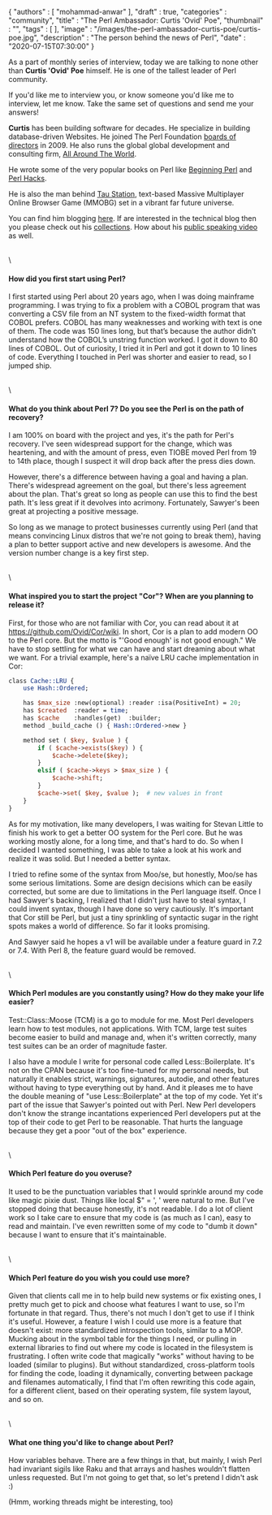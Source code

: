{
   "authors" : [
      "mohammad-anwar"
   ],
   "draft" : true,
   "categories" : "community",
   "title" : "The Perl Ambassador: Curtis 'Ovid' Poe",
   "thumbnail" : "",
   "tags" : [
   ],
   "image" : "/images/the-perl-ambassador-curtis-poe/curtis-poe.jpg",
   "description" : "The person behind the news of Perl",
   "date" : "2020-07-15T07:30:00"
}

As a part of monthly series of interview, today we are talking to none
other than **Curtis 'Ovid' Poe** himself. He is one of the tallest
leader of Perl community.

If you'd like me to interview you, or know someone you'd like me to
interview, let me know. Take the same set of questions and send me your
answers!

**Curtis** has been building software for decades. He specialize in
building database-driven Websites. He joined The Perl Foundation
[boards of directors](https://news.perlfoundation.org/post/new_board_member)
in 2009. He also runs the global global development and consulting firm,
[All Around The World](https://allaroundtheworld.fr/).

He wrote some of the very popular books on Perl like
[Beginning Perl](https://www.amazon.com/Beginning-Perl-Curtis-Poe/dp/1118013840/)
and [Perl Hacks](https://www.amazon.com/Perl-Hacks-Programming-Debugging-Surviving/dp/0596526741/).

He is also the man behind [Tau Station](https://taustation.space/),
text-based Massive Multiplayer Online Browser Game (MMOBG) set in a
vibrant far future universe.

You can find him blogging [here](https://ovid.github.io/blog.html). If
are interested in the technical blog then you please check out his
[collections](https://ovid.github.io/articles.html). How about his
[public speaking video](https://ovid.github.io/publicspeaking.html) as well.

\
\

#### How did you first start using Perl?

I first started using Perl about 20 years ago, when I was doing mainframe programming. I was trying to fix a problem with a COBOL program that was converting a CSV file from an NT system to the fixed-width format that COBOL prefers. COBOL has many weaknesses and working with text is one of them. The code was 150 lines long, but that’s because the author didn’t understand how the COBOL’s unstring function worked. I got it down to 80 lines of COBOL. Out of curiosity, I tried it in Perl and got it down to 10 lines of code. Everything I touched in Perl was shorter and easier to read, so I jumped ship.

\
\

#### What do you think about Perl 7? Do you see the Perl is on the path of recovery?

I am 100% on board with the project and yes, it's the path for Perl's recovery. I've seen widespread support for the change, which was heartening, and with the amount of press, even TIOBE moved Perl from 19 to 14th place, though I suspect it will drop back after the press dies down.

However, there's a difference between having a goal and having a plan. There's widespread agreement on the goal, but there's less agreement about the plan. That's great so long as people can use this to find the best path. It's less great if it devolves into acrimony. Fortunately, Sawyer's been great at projecting a positive message.

So long as we manage to protect businesses currently using Perl (and that means convincing Linux distros that we're not going to break them), having a plan to better support active and new developers is awesome. And the version number change is a key first step.

\
\

#### What inspired you to start the project "Cor"? When are you planning to release it?

First, for those who are not familiar with Cor, you can read about it at https://github.com/Ovid/Cor/wiki. In short, Cor is a plan to add modern OO to the Perl core. But the motto is "'Good enough' is not good enough." We have to stop settling for what we can have and start dreaming about what we want. For a trivial example, here's a naïve LRU cache implementation in Cor:

```perl
class Cache::LRU {
    use Hash::Ordered;

    has $max_size :new(optional) :reader :isa(PositiveInt) = 20;
    has $created  :reader = time;
    has $cache    :handles(get)  :builder;
    method _build_cache () { Hash::Ordered->new }

    method set ( $key, $value ) {
        if ( $cache->exists($key) ) {
            $cache->delete($key);
        }
        elsif ( $cache->keys > $max_size ) {
            $cache->shift;
        }
        $cache->set( $key, $value );  # new values in front
    }
}
```

As for my motivation, like many developers, I was waiting for Stevan Little to finish his work to get a better OO system for the Perl core. But he was working mostly alone, for a long time, and that's hard to do. So when I decided I wanted something, I was able to take a look at his work and realize it was solid. But I needed a better syntax.

I tried to refine some of the syntax from Moo/se, but honestly, Moo/se has some serious limitations. Some are design decisions which can be easily corrected, but some are due to limitations in the Perl language itself. Once I had Sawyer's backing, I realized that I didn't just have to steal syntax, I could invent syntax, though I have done so very cautiously. It's important that Cor still be Perl, but just a tiny sprinkling of syntactic sugar in the right spots makes a world of difference. So far it looks promising.

And Sawyer said he hopes a v1 will be available under a feature guard in 7.2 or 7.4. With Perl 8, the feature guard would be removed.

\
\

#### Which Perl modules are you constantly using? How do they make your life easier?

Test::Class::Moose (TCM) is a go to module for me. Most Perl developers learn how to test modules, not applications. With TCM, large test suites become easier to build and manage and, when it's written correctly, many test suites can be an order of magnitude faster.

I also have a module I write for personal code called Less::Boilerplate. It's not on the CPAN because it's too fine-tuned for my personal needs, but naturally it enables strict, warnings, signatures, autodie, and other features without having to type everything out by hand. And it pleases me to have the double meaning of "use Less::Boilerplate" at the top of my code. Yet it's part of the issue that Sawyer's pointed out with Perl. New Perl developers don't know the strange incantations experienced Perl developers put at the top of their code to get Perl to be reasonable. That hurts the language because they get a poor "out of the box" experience.

\
\

#### Which Perl feature do you overuse?

It used to be the punctuation variables that I would sprinkle around my code like magic pixie dust. Things like local $" = ', ' were natural to me. But I've stopped doing that because honestly, it's not readable. I do a lot of client work so I take care to ensure that my code is (as much as I can), easy to read and maintain. I've even rewritten some of my code to "dumb it down" because I want to ensure that it's maintainable.

\
\

#### Which Perl feature do you wish you could use more?

Given that clients call me in to help build new systems or fix existing ones, I pretty much get to pick and choose what features I want to use, so I'm fortunate in that regard. Thus, there's not much I don't get to use if I think it's useful. However, a feature I wish I could use more is a feature that doesn't exist: more standardized introspection tools, similar to a MOP. Mucking about in the symbol table for the things I need, or pulling in external libraries to find out where my code is located in the filesystem is frustrating. I often write code that magically "works" without having to be loaded (similar to plugins). But without standardized, cross-platform tools for finding the code, loading it dynamically, converting between package and filenames automatically, I find that I'm often rewriting this code again, for a different client, based on their operating system, file system layout, and so on.

\
\

####  What one thing you'd like to change about Perl?

How variables behave. There are a few things in that, but mainly, I wish Perl had invariant sigils like Raku and that arrays and hashes wouldn't flatten unless requested. But I'm not going to get that, so let's pretend I didn't ask :)

(Hmm, working threads might be interesting, too)

